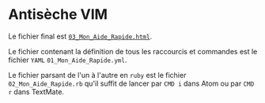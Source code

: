 # Antisèche VIM

Le fichier final est [`03_Mon_Aide_Rapide.html`](./03_Mon_Aide_Rapide.html).

Le fichier contenant la définition de tous les raccourcis et commandes est le fichier `YAML` `01_Mon_Aide_Rapide.yml`.

Le fichier parsant de l'un à l'autre en `ruby` est le fichier `02_Mon_Aide_Rapide.rb` qu'il suffit de lancer par `CMD i` dans Atom ou par `CMD r` dans TextMate.
